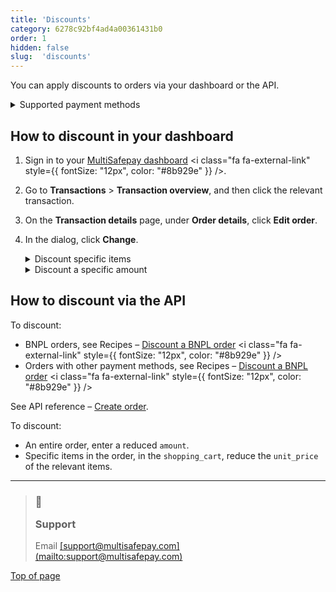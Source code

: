 ```yaml
---
title: 'Discounts'
category: 6278c92bf4ad4a00361431b0
order: 1
hidden: false
slug:  'discounts'
---
```

You can apply discounts to orders via your dashboard or the API.

<details id="supported-payment-methods">
  <summary>Supported payment methods</summary>

  <br />

  * Alipay
  * E-Invoicing
  * in3
  * Klarna
  * Pay After Delivery
  * Riverty
</details>

## How to discount in your dashboard

1. Sign in to your <a href="https://merchant.multisafepay.com" target="_blank">MultiSafepay dashboard</a> <i class="fa fa-external-link" style={{ fontSize: "12px", color: "#8b929e" }} />.
2. Go to **Transactions** > **Transaction overview**, and then click the relevant transaction.
3. On the **Transaction details** page, under **Order details**, click **Edit order**.
4. In the dialog, click **Change**.

   <details id="discount-specific-items">
     <summary>Discount specific items</summary>

     <br />

     * In the **Quantity** field, enter the number of units to discount.
     * In the **Name** field, enter the name of the item to discount.
     * In the **Unit price** field, enter the single unit price as a *negative* number, e.g. -10.
     * From the **Tax** list, select **None (0.0%)**.
     * Click **Add**.
     * Check that the **Total** is correct.
     * To display a field to enter add any relevant comments, click **Description**.
     * Click **Save changes**.

     <br />

     A new transaction is generated and the <Glossary>order status</Glossary> is **Completed**.

     <br />
   </details>

   <details id="discount-specific-amount">
     <summary>Discount a specific amount</summary>

     <br />

     * In the **Quantity** field, enter **1**.
     * In the **Name** field, enter a description of the discount.
     * In the **Unit price** field, enter the discount amount as a *negative* number, e.g. -10.
     * From the **Tax** list, select **None (0.0%)**.
     * Click **Add**.
     * Check that the **Total** amount is correct.
     * To display a field to enter add any relevant comments, click **Description**.
     * Click **Save changes**.

     <br />

     A new transaction is generated and the <Glossary>order status</Glossary> is **Completed**.
   </details>

## How to discount via the API

To discount:

* <Glossary>BNPL</Glossary> orders, see Recipes – <a href="https://docs.multisafepay.com/recipes/discount-a-bnpl-order/" target="_blank">Discount a BNPL order</a> <i class="fa fa-external-link" style={{ fontSize: "12px", color: "#8b929e" }} />
* Orders with other payment methods, see Recipes – <a href="https://docs.multisafepay.com/recipes/discount-a-bnpl-order/" target="_blank">Discount a BNPL order</a> <i class="fa fa-external-link" style={{ fontSize: "12px", color: "#8b929e" }} />

See API reference – [Create order](/reference/createorder/).

To discount:

* An entire order, enter a reduced `amount`.
* Specific items in the order, in the `shopping_cart`, reduce the `unit_price` of the relevant items.

***

<blockquote class="callout callout_info">
  <h3 class="callout-heading false">
    <span class="callout-icon">💬</span>
    <p>Support</p>
  </h3>

  <p>Email <a href="mailto:support@multisafepay.com">[support@multisafepay.com](mailto:support@multisafepay.com)</a></p>
</blockquote>

[Top of page](#)